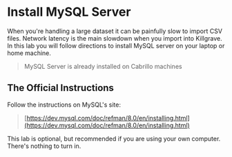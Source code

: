 # Install MySQL Server

When you're handling a large dataset it can be painfully slow to import CSV files. Network latency is the main slowdown when you import into Killgrave. In this lab you will follow directions to install MySQL server on your laptop or home machine. 

> MySQL Server is already installed on Cabrillo machines

## The Official Instructions

Follow the instructions on MySQL's site: 

> [https://dev.mysql.com/doc/refman/8.0/en/installing.html](https://dev.mysql.com/doc/refman/8.0/en/installing.html)

This lab is optional, but recommended if you are using your own computer. There's nothing to turn in. 
